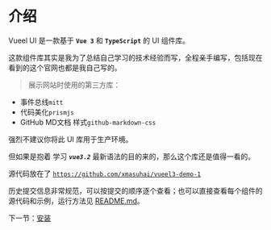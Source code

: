 # 介绍

Vueel UI 是一款基于 **`Vue 3`** 和 **`TypeScript`** 的 UI 组件库。

这款组件库其实是我为了总结自己学习的技术经验而写，全程亲手编写，包括现在看到的这个官网也都是我自己写的。

> 展示网站时使用的第三方库： 

- 事件总线`mitt`
- 代码美化`prismjs`
- GitHub MD文档 样式`github-markdown-css`

强烈不建议你将此 UI 库用于生产环境。

但如果是抱着 学习 ***`vue3.2`*** 最新语法的目的来的，那么这个库还是值得一看的。

源代码放在了 [`https://github.com/xmasuhai/vueel3-demo-1`](https://github.com/xmasuhai/vueel3-demo-1)

历史提交信息非常规范，可以按提交的顺序逐个查看；也可以直接查看每个组件的源代码和示例，运行方法见 [README.md](#/docs/readme)。

下一节：[安装](#/docs/install)
